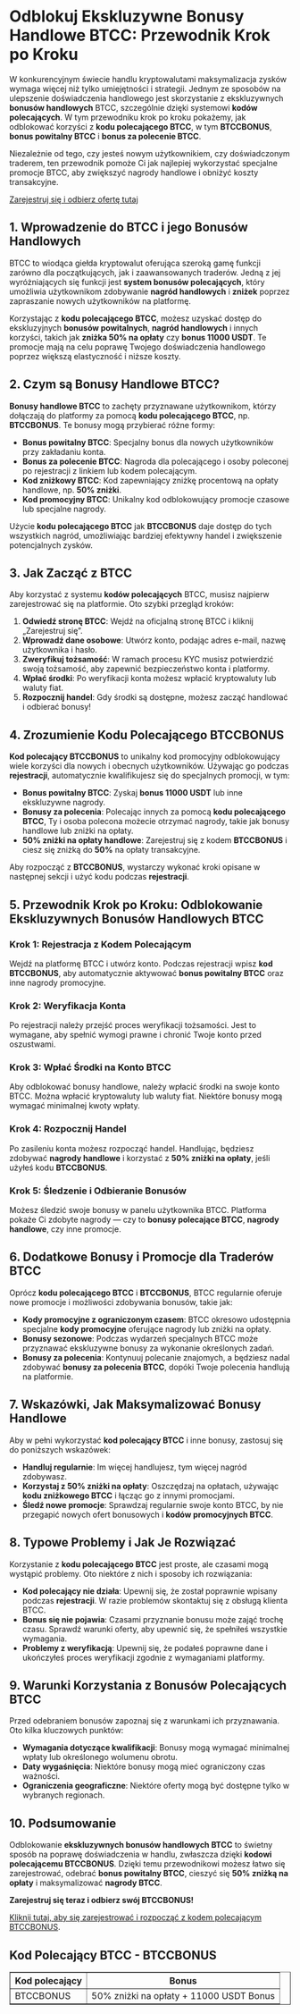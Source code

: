 <h1>Odblokuj Ekskluzywne Bonusy Handlowe BTCC: Przewodnik Krok po Kroku</h1>
</header>
<section>
<p>W konkurencyjnym świecie handlu kryptowalutami maksymalizacja zysków wymaga więcej niż tylko umiejętności i strategii. Jednym ze sposobów na ulepszenie doświadczenia handlowego jest skorzystanie z ekskluzywnych <strong>bonusów handlowych</strong> BTCC, szczególnie dzięki systemowi <strong>kodów polecających</strong>. W tym przewodniku krok po kroku pokażemy, jak odblokować korzyści z <strong>kodu polecającego BTCC</strong>, w tym <strong>BTCCBONUS</strong>, <strong>bonus powitalny BTCC</strong> i <strong>bonus za polecenie BTCC</strong>.</p>
<p>Niezależnie od tego, czy jesteś nowym użytkownikiem, czy doświadczonym traderem, ten przewodnik pomoże Ci jak najlepiej wykorzystać specjalne promocje BTCC, aby zwiększyć nagrody handlowe i obniżyć koszty transakcyjne.</p>
</section>
<p><a href="https://partner.btcc.com/us/c/BTCCBONUS/9303" target="_blank">Zarejestruj się i odbierz ofertę tutaj</a></p>

<img src="https://images.mirror-media.xyz/publication-images/coUQdNFTBSC-vRmh-Y4B7.png?height=500&amp;width=1000" decoding="async" data-nimg="fill" class="css-xah9so" style="position: absolute; inset: 0px; box-sizing: border-box; padding: 0px; border: none; margin: auto; display: block; width: 0px; height: 0px; min-width: 100%; max-width: 100%; min-height: 100%; max-height: 100%;">
<h2>1. Wprowadzenie do BTCC i jego Bonusów Handlowych</h2>
<p>BTCC to wiodąca giełda kryptowalut oferująca szeroką gamę funkcji zarówno dla początkujących, jak i zaawansowanych traderów. Jedną z jej wyróżniających się funkcji jest <strong>system bonusów polecających</strong>, który umożliwia użytkownikom zdobywanie <strong>nagród handlowych</strong> i <strong>zniżek</strong> poprzez zapraszanie nowych użytkowników na platformę.</p>
<p>Korzystając z <strong>kodu polecającego BTCC</strong>, możesz uzyskać dostęp do ekskluzyjnych <strong>bonusów powitalnych</strong>, <strong>nagród handlowych</strong> i innych korzyści, takich jak <strong>zniżka 50% na opłaty</strong> czy <strong>bonus 11000 USDT</strong>. Te promocje mają na celu poprawę Twojego doświadczenia handlowego poprzez większą elastyczność i niższe koszty.</p>
</section>
<section>
<h2>2. Czym są Bonusy Handlowe BTCC?</h2>
<p><strong>Bonusy handlowe BTCC</strong> to zachęty przyznawane użytkownikom, którzy dołączają do platformy za pomocą <strong>kodu polecającego BTCC</strong>, np. <strong>BTCCBONUS</strong>. Te bonusy mogą przybierać różne formy:</p>
<ul>
<li><strong>Bonus powitalny BTCC</strong>: Specjalny bonus dla nowych użytkowników przy zakładaniu konta.</li>
<li><strong>Bonus za polecenie BTCC</strong>: Nagroda dla polecającego i osoby poleconej po rejestracji z linkiem lub kodem polecającym.</li>
<li><strong>Kod zniżkowy BTCC</strong>: Kod zapewniający zniżkę procentową na opłaty handlowe, np. <strong>50% zniżki</strong>.</li>
<li><strong>Kod promocyjny BTCC</strong>: Unikalny kod odblokowujący promocje czasowe lub specjalne nagrody.</li>
</ul>
<p>Użycie <strong>kodu polecającego BTCC</strong> jak <strong>BTCCBONUS</strong> daje dostęp do tych wszystkich nagród, umożliwiając bardziej efektywny handel i zwiększenie potencjalnych zysków.</p>
</section>
<section>
<h2>3. Jak Zacząć z BTCC</h2>
<p>Aby korzystać z systemu <strong>kodów polecających</strong> BTCC, musisz najpierw zarejestrować się na platformie. Oto szybki przegląd kroków:</p>
<ol>
<li><strong>Odwiedź stronę BTCC</strong>: Wejdź na oficjalną stronę BTCC i kliknij „Zarejestruj się”.</li>
<li><strong>Wprowadź dane osobowe</strong>: Utwórz konto, podając adres e-mail, nazwę użytkownika i hasło.</li>
<li><strong>Zweryfikuj tożsamość</strong>: W ramach procesu KYC musisz potwierdzić swoją tożsamość, aby zapewnić bezpieczeństwo konta i platformy.</li>
<li><strong>Wpłać środki</strong>: Po weryfikacji konta możesz wpłacić kryptowaluty lub waluty fiat.</li>
<li><strong>Rozpocznij handel</strong>: Gdy środki są dostępne, możesz zacząć handlować i odbierać bonusy!</li>
</ol>
<section>
<h2>4. Zrozumienie Kodu Polecającego BTCCBONUS</h2>
<p><strong>Kod polecający BTCCBONUS</strong> to unikalny kod promocyjny odblokowujący wiele korzyści dla nowych i obecnych użytkowników. Używając go podczas <strong>rejestracji</strong>, automatycznie kwalifikujesz się do specjalnych promocji, w tym:</p>
<ul>
<li><strong>Bonus powitalny BTCC</strong>: Zyskaj <strong>bonus 11000 USDT</strong> lub inne ekskluzywne nagrody.</li>
<li><strong>Bonusy za polecenia</strong>: Polecając innych za pomocą <strong>kodu polecającego BTCC</strong>, Ty i osoba polecona możecie otrzymać nagrody, takie jak bonusy handlowe lub zniżki na opłaty.</li>
<li><strong>50% zniżki na opłaty handlowe</strong>: Zarejestruj się z kodem <strong>BTCCBONUS</strong> i ciesz się zniżką do <strong>50%</strong> na opłaty transakcyjne.</li>
</ul>
<p>Aby rozpocząć z <strong>BTCCBONUS</strong>, wystarczy wykonać kroki opisane w następnej sekcji i użyć kodu podczas <strong>rejestracji</strong>.</p>
</section>

<section>
<h2>5. Przewodnik Krok po Kroku: Odblokowanie Ekskluzywnych Bonusów Handlowych BTCC</h2>
<h3>Krok 1: Rejestracja z Kodem Polecającym</h3>
<p>Wejdź na platformę BTCC i utwórz konto. Podczas rejestracji wpisz <strong>kod BTCCBONUS</strong>, aby automatycznie aktywować <strong>bonus powitalny BTCC</strong> oraz inne nagrody promocyjne.</p>

<h3>Krok 2: Weryfikacja Konta</h3>
<p>Po rejestracji należy przejść proces weryfikacji tożsamości. Jest to wymagane, aby spełnić wymogi prawne i chronić Twoje konto przed oszustwami.</p>

<h3>Krok 3: Wpłać Środki na Konto BTCC</h3>
<p>Aby odblokować bonusy handlowe, należy wpłacić środki na swoje konto BTCC. Można wpłacić kryptowaluty lub waluty fiat. Niektóre bonusy mogą wymagać minimalnej kwoty wpłaty.</p>

<h3>Krok 4: Rozpocznij Handel</h3>
<p>Po zasileniu konta możesz rozpocząć handel. Handlując, będziesz zdobywać <strong>nagrody handlowe</strong> i korzystać z <strong>50% zniżki na opłaty</strong>, jeśli użyłeś kodu <strong>BTCCBONUS</strong>.</p>

<h3>Krok 5: Śledzenie i Odbieranie Bonusów</h3>
<p>Możesz śledzić swoje bonusy w panelu użytkownika BTCC. Platforma pokaże Ci zdobyte nagrody — czy to <strong>bonusy polecające BTCC</strong>, <strong>nagrody handlowe</strong>, czy inne promocje.</p>
</section>

<section>
<h2>6. Dodatkowe Bonusy i Promocje dla Traderów BTCC</h2>
<p>Oprócz <strong>kodu polecającego BTCC</strong> i <strong>BTCCBONUS</strong>, BTCC regularnie oferuje nowe promocje i możliwości zdobywania bonusów, takie jak:</p>
<ul>
<li><strong>Kody promocyjne z ograniczonym czasem</strong>: BTCC okresowo udostępnia specjalne <strong>kody promocyjne</strong> oferujące nagrody lub zniżki na opłaty.</li>
<li><strong>Bonusy sezonowe</strong>: Podczas wydarzeń specjalnych BTCC może przyznawać ekskluzywne bonusy za wykonanie określonych zadań.</li>
<li><strong>Bonusy za polecenia</strong>: Kontynuuj polecanie znajomych, a będziesz nadal zdobywać <strong>bonusy za polecenia BTCC</strong>, dopóki Twoje polecenia handlują na platformie.</li>
</ul>
</section>

<section>
<h2>7. Wskazówki, Jak Maksymalizować Bonusy Handlowe</h2>
<p>Aby w pełni wykorzystać <strong>kod polecający BTCC</strong> i inne bonusy, zastosuj się do poniższych wskazówek:</p>
<ul>
<li><strong>Handluj regularnie</strong>: Im więcej handlujesz, tym więcej nagród zdobywasz.</li>
<li><strong>Korzystaj z 50% zniżki na opłaty</strong>: Oszczędzaj na opłatach, używając <strong>kodu zniżkowego BTCC</strong> i łącząc go z innymi promocjami.</li>
<li><strong>Śledź nowe promocje</strong>: Sprawdzaj regularnie swoje konto BTCC, by nie przegapić nowych ofert bonusowych i <strong>kodów promocyjnych BTCC</strong>.</li>
</ul>
</section>

<section>
<h2>8. Typowe Problemy i Jak Je Rozwiązać</h2>
<p>Korzystanie z <strong>kodu polecającego BTCC</strong> jest proste, ale czasami mogą wystąpić problemy. Oto niektóre z nich i sposoby ich rozwiązania:</p>
<ul>
<li><strong>Kod polecający nie działa</strong>: Upewnij się, że został poprawnie wpisany podczas <strong>rejestracji</strong>. W razie problemów skontaktuj się z obsługą klienta BTCC.</li>
<li><strong>Bonus się nie pojawia</strong>: Czasami przyznanie bonusu może zająć trochę czasu. Sprawdź warunki oferty, aby upewnić się, że spełniłeś wszystkie wymagania.</li>
<li><strong>Problemy z weryfikacją</strong>: Upewnij się, że podałeś poprawne dane i ukończyłeś proces weryfikacji zgodnie z wymaganiami platformy.</li>
</ul>
</section>

<section>
<h2>9. Warunki Korzystania z Bonusów Polecających BTCC</h2>
<p>Przed odebraniem bonusów zapoznaj się z warunkami ich przyznawania. Oto kilka kluczowych punktów:</p>
<ul>
<li><strong>Wymagania dotyczące kwalifikacji</strong>: Bonusy mogą wymagać minimalnej wpłaty lub określonego wolumenu obrotu.</li>
<li><strong>Daty wygaśnięcia</strong>: Niektóre bonusy mogą mieć ograniczony czas ważności.</li>
<li><strong>Ograniczenia geograficzne</strong>: Niektóre oferty mogą być dostępne tylko w wybranych regionach.</li>
</ul>
</section>

<section>
<h2>10. Podsumowanie</h2>
<p>Odblokowanie <strong>ekskluzywnych bonusów handlowych BTCC</strong> to świetny sposób na poprawę doświadczenia w handlu, zwłaszcza dzięki <strong>kodowi polecającemu BTCCBONUS</strong>. Dzięki temu przewodnikowi możesz łatwo się zarejestrować, odebrać <strong>bonus powitalny BTCC</strong>, cieszyć się <strong>50% zniżką na opłaty</strong> i maksymalizować <strong>nagrody BTCC</strong>.</p>
<p><strong>Zarejestruj się teraz i odbierz swój BTCCBONUS!</strong></p>
<p><a href="https://partner.btcc.com/us/c/BTCCBONUS/9303" target="_blank">Kliknij tutaj, aby się zarejestrować i rozpocząć z kodem polecającym BTCCBONUS</a>.</p>
</section>

<section>
<h2>Kod Polecający BTCC - BTCCBONUS</h2>
<table border="1">
<tr>
<th>Kod polecający</th>
<th>Bonus</th>
</tr>
<tr>
<td>BTCCBONUS</td>
<td>50% zniżki na opłaty + 11000 USDT Bonus</td>
</tr>
</table>
</section>
</body>
</html>



